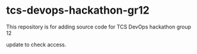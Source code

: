 # tcs-devops-hackathon-gr12
This repository is for adding source code for TCS DevOps hackathon group 12

update to check access.

